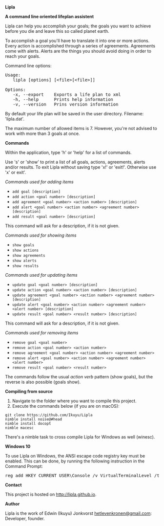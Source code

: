 **Lipla**

**A command line oriented lifeplan assistent**

Lipla can help you accomplish your goals; the goals you want to achieve before you die and leave this so called planet earth.

To accomplish a goal you'll have to translate it into one or more actions. Every action is accomplished through a series of agreements. Agreements come with alerts. Alerts are the things you should avoid doing in order to reach your goals.

Command line options:

<pre>Usage:
   lipla [options] [&lt;file&gt;[&lt;file&gt;]]

Options:
   -x, --export    Exports a life plan to xml
   -h, --help      Prints help information
   -v, --version   Prins version information
</pre>

By default your life plan will be saved in the user directory. Filename: 'lipla.dat'.

The maximum number of allowed items is 7. However, you're not advised to work with more than 3 goals at once.

**Commands**

Within the application, type 'h' or 'help' for a list of commands.

Use 's' or 'show' to print a list of all goals, actions, agreements, alerts and/or results. To exit Lipla without saving type 'x!' or 'exit!'. Otherwise use 'x' or exit'.

*Commands used for adding items*

- ```add goal [description]```<br/>
- ```add action <goal number> [description]```<br/>
- ```add agreement <goal number> <action number> [description]```<br/>
- ```add alert <goal number> <action number> <agreement number> [description]```<br/>
- ```add result <goal number> [description]```

This command will ask for a description, if it is not given.

*Commands used for showing items*

- ```show goals```<br/>
- ```show actions```<br/>
- ```show agreements```<br/>
- ```show alerts```<br/>
- ```show results```

*Commands used for updating items*

- ```update goal <goal number> [description]```<br/>
- ```update action <goal number> <action number> [description]```<br/>
- ```update agreement <goal number> <action number> <agreement number> [description]```<br/>
- ```update alert <goal number> <action number> <agreement number> <alert number> [description]```<br/>
- ```update result <goal number> <result number> [description]```

This command will ask for a description, if it is not given.

*Commands used for removing items*

- ```remove goal <goal number>```<br/>
- ```remove action <goal number> <action number>```<br/>
- ```remove agreement <goal number> <action number> <agreement number>```<br/>
- ```remove alert <goal number> <action number> <agreement number> <alert number>```<br/>
- ```remove result <goal number> <result number>```

The commands follow the usual *action verb* pattern (show goals), but the reverse is also possible (goals show).

**Compiling from source**

1. Navigate to the folder where you want to compile this project.<br>
2. Execute the commands below (if you are on macOS):

```
git clone https://github.com/Ikuyu/Lipla
nimble install noise@#head
nimble install docopt
nimble macesc
```

There's a nimble task to cross compile Lipla for Windows as well (winesc).

**Windows 10**

To use Lipla on Windows, the ANSI escape code registry key must be enabled. This can be done, by running the following instruction in the Command Prompt:

<pre>reg add HKEY_CURRENT_USER\Console /v VirtualTerminalLevel /t REG_DWORD /d 0x00000001 /f
</pre>

**Contact**

This project is hosted on http://lipla.github.io.

**Author**

Lipla is the work of Edwin (Ikuyu) Jonkvorst hetlevenkronen@gmail.com: Developer, founder.
